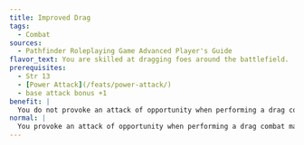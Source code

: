 ```yaml
---
title: Improved Drag
tags:
  - Combat
sources:
  - Pathfinder Roleplaying Game Advanced Player's Guide
flavor_text: You are skilled at dragging foes around the battlefield.
prerequisites:
  - Str 13
  - [Power Attack](/feats/power-attack/)
  - base attack bonus +1
benefit: |
  You do not provoke an attack of opportunity when performing a drag combat maneuver. In addition, you receive a +2 bonus on checks made to drag a foe. You also receive a +2 bonus to your Combat Maneuver Defense when an opponent tries to drag you.
normal: |
  You provoke an attack of opportunity when performing a drag combat maneuver.
---
```


